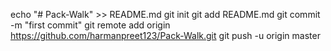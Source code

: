 echo "# Pack-Walk" >> README.md
git init
git add README.md
git commit -m "first commit"
git remote add origin https://github.com/harmanpreet123/Pack-Walk.git
git push -u origin master
